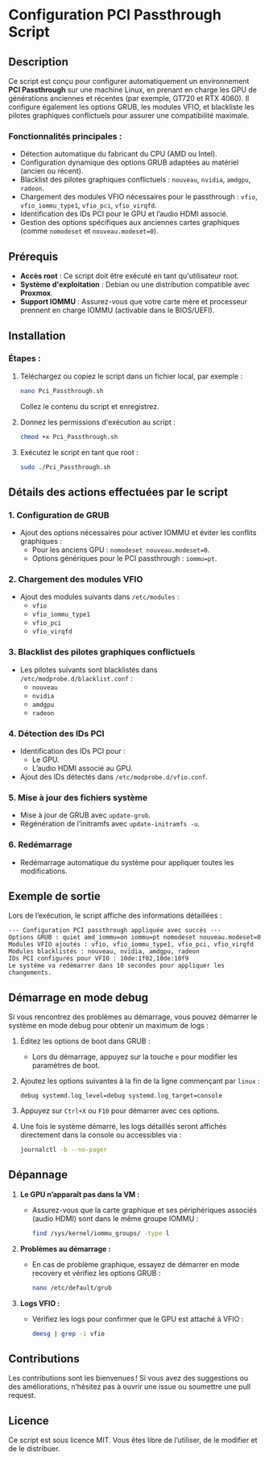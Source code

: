# Configuration PCI Passthrough Script

## Description

Ce script est conçu pour configurer automatiquement un environnement **PCI Passthrough** sur une machine Linux, en prenant en charge les GPU de générations anciennes et récentes (par exemple, GT720 et RTX 4060). Il configure également les options GRUB, les modules VFIO, et blackliste les pilotes graphiques conflictuels pour assurer une compatibilité maximale.

### Fonctionnalités principales :
- Détection automatique du fabricant du CPU (AMD ou Intel).
- Configuration dynamique des options GRUB adaptées au matériel (ancien ou récent).
- Blacklist des pilotes graphiques conflictuels : `nouveau`, `nvidia`, `amdgpu`, `radeon`.
- Chargement des modules VFIO nécessaires pour le passthrough : `vfio`, `vfio_iommu_type1`, `vfio_pci`, `vfio_virqfd`.
- Identification des IDs PCI pour le GPU et l’audio HDMI associé.
- Gestion des options spécifiques aux anciennes cartes graphiques (comme `nomodeset` et `nouveau.modeset=0`).

## Prérequis

- **Accès root** : Ce script doit être exécuté en tant qu'utilisateur root.
- **Système d'exploitation** : Debian ou une distribution compatible avec **Proxmox**.
- **Support IOMMU** : Assurez-vous que votre carte mère et processeur prennent en charge IOMMU (activable dans le BIOS/UEFI).

## Installation

### Étapes :
1. Téléchargez ou copiez le script dans un fichier local, par exemple :
   ```bash
   nano Pci_Passthrough.sh
   ```
   Collez le contenu du script et enregistrez.

2. Donnez les permissions d'exécution au script :
   ```bash
   chmod +x Pci_Passthrough.sh
   ```

3. Exécutez le script en tant que root :
   ```bash
   sudo ./Pci_Passthrough.sh
   ```

## Détails des actions effectuées par le script

### 1. Configuration de GRUB
- Ajout des options nécessaires pour activer IOMMU et éviter les conflits graphiques :
  - Pour les anciens GPU : `nomodeset nouveau.modeset=0`.
  - Options génériques pour le PCI passthrough : `iommu=pt`.

### 2. Chargement des modules VFIO
- Ajout des modules suivants dans `/etc/modules` :
  - `vfio`
  - `vfio_iommu_type1`
  - `vfio_pci`
  - `vfio_virqfd`

### 3. Blacklist des pilotes graphiques conflictuels
- Les pilotes suivants sont blacklistés dans `/etc/modprobe.d/blacklist.conf` :
  - `nouveau`
  - `nvidia`
  - `amdgpu`
  - `radeon`

### 4. Détection des IDs PCI
- Identification des IDs PCI pour :
  - Le GPU.
  - L’audio HDMI associé au GPU.
- Ajout des IDs détectés dans `/etc/modprobe.d/vfio.conf`.

### 5. Mise à jour des fichiers système
- Mise à jour de GRUB avec `update-grub`.
- Régénération de l’initramfs avec `update-initramfs -u`.

### 6. Redémarrage
- Redémarrage automatique du système pour appliquer toutes les modifications.

## Exemple de sortie

Lors de l’exécution, le script affiche des informations détaillées :
```
--- Configuration PCI passthrough appliquée avec succès ---
Options GRUB : quiet amd_iommu=on iommu=pt nomodeset nouveau.modeset=0
Modules VFIO ajoutés : vfio, vfio_iommu_type1, vfio_pci, vfio_virqfd
Modules blacklistés : nouveau, nvidia, amdgpu, radeon
IDs PCI configurés pour VFIO : 10de:1f02,10de:10f9
Le système va redémarrer dans 10 secondes pour appliquer les changements.
```

## Démarrage en mode debug

Si vous rencontrez des problèmes au démarrage, vous pouvez démarrer le système en mode debug pour obtenir un maximum de logs :

1. Éditez les options de boot dans GRUB :
   - Lors du démarrage, appuyez sur la touche `e` pour modifier les paramètres de boot.

2. Ajoutez les options suivantes à la fin de la ligne commençant par `linux` :
   ```
   debug systemd.log_level=debug systemd.log_target=console
   ```

3. Appuyez sur `Ctrl+X` ou `F10` pour démarrer avec ces options.

4. Une fois le système démarré, les logs détaillés seront affichés directement dans la console ou accessibles via :
   ```bash
   journalctl -b --no-pager
   ```

## Dépannage

1. **Le GPU n’apparaît pas dans la VM :**
   - Assurez-vous que la carte graphique et ses périphériques associés (audio HDMI) sont dans le même groupe IOMMU :
     ```bash
     find /sys/kernel/iommu_groups/ -type l
     ```

2. **Problèmes au démarrage :**
   - En cas de problème graphique, essayez de démarrer en mode recovery et vérifiez les options GRUB :
     ```bash
     nano /etc/default/grub
     ```

3. **Logs VFIO :**
   - Vérifiez les logs pour confirmer que le GPU est attaché à VFIO :
     ```bash
     dmesg | grep -i vfio
     ```

## Contributions

Les contributions sont les bienvenues ! Si vous avez des suggestions ou des améliorations, n’hésitez pas à ouvrir une issue ou soumettre une pull request.

## Licence

Ce script est sous licence MIT. Vous êtes libre de l’utiliser, de le modifier et de le distribuer.
